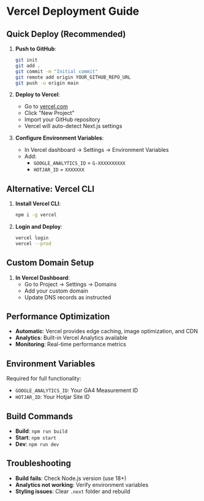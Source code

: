 # Vercel Deployment Guide

## Quick Deploy (Recommended)

1. **Push to GitHub**:
   ```bash
   git init
   git add .
   git commit -m "Initial commit"
   git remote add origin YOUR_GITHUB_REPO_URL
   git push -u origin main
   ```

2. **Deploy to Vercel**:
   - Go to [vercel.com](https://vercel.com)
   - Click "New Project"
   - Import your GitHub repository
   - Vercel will auto-detect Next.js settings

3. **Configure Environment Variables**:
   - In Vercel dashboard → Settings → Environment Variables
   - Add:
     - `GOOGLE_ANALYTICS_ID` = `G-XXXXXXXXXX`
     - `HOTJAR_ID` = `XXXXXXX`

## Alternative: Vercel CLI

1. **Install Vercel CLI**:
   ```bash
   npm i -g vercel
   ```

2. **Login and Deploy**:
   ```bash
   vercel login
   vercel --prod
   ```

## Custom Domain Setup

1. **In Vercel Dashboard**:
   - Go to Project → Settings → Domains
   - Add your custom domain
   - Update DNS records as instructed

## Performance Optimization

- **Automatic**: Vercel provides edge caching, image optimization, and CDN
- **Analytics**: Built-in Vercel Analytics available
- **Monitoring**: Real-time performance metrics

## Environment Variables

Required for full functionality:
- `GOOGLE_ANALYTICS_ID`: Your GA4 Measurement ID
- `HOTJAR_ID`: Your Hotjar Site ID

## Build Commands

- **Build**: `npm run build`
- **Start**: `npm start`
- **Dev**: `npm run dev`

## Troubleshooting

- **Build fails**: Check Node.js version (use 18+)
- **Analytics not working**: Verify environment variables
- **Styling issues**: Clear `.next` folder and rebuild